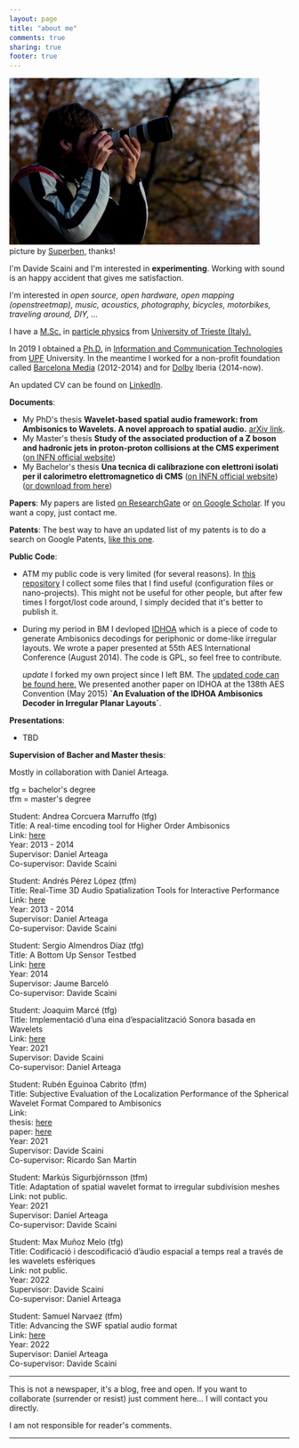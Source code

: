 ```yaml
---
layout: page
title: "about me"
comments: true
sharing: true
footer: true
---
```


![That's me!](/images/18t.jpg) <br>
picture by [Superben,](http://www.flickr.com/photos/superben155) thanks!

I'm Davide Scaini and I'm interested in **experimenting**. Working with sound is an happy accident that gives me satisfaction.

I'm interested in *open source, open hardware, open mapping (openstreetmap), music,
acoustics, photography, bicycles, motorbikes, traveling around, DIY, ...*

I have a [M.Sc.](http://en.wikipedia.org/wiki/Master%27s_degree) in
[particle physics](http://en.wikipedia.org/wiki/Particle_physics) from
[University of Trieste (Italy).](http://df.units.it/?q=en)

In 2019 I obtained a [Ph.D.](http://en.wikipedia.org/wiki/Doctor_of_Philosophy) 
in [Information and Communication Technologies](http://www.upf.edu/dtic/en/) 
from [UPF](http://www.upf.edu/en/) University.
In the meantime I worked for a non-profit foundation called [Barcelona
Media](http://www.barcelonamedia.org/) (2012-2014) 
and for [Dolby](https://www.dolby.com/) Iberia (2014-now).

An updated CV can be found on [LinkedIn](https://www.linkedin.com/in/davide-scaini/).


**Documents**:

-   My PhD's thesis **Wavelet-based spatial audio framework: from Ambisonics to Wavelets.
    A novel approach to spatial audio.** [arXiv link](https://arxiv.org/abs/2003.03287).
-   My Master's thesis **Study of the associated production of a Z
    boson and hadronic jets in proton-proton collisions at the CMS
    experiment** ([on INFN official
    website](http://www.infn.it/thesis/thesis_dettaglio.php?tid=5970))
-   My Bachelor's thesis **Una tecnica di calibrazione con elettroni
    isolati per il calorimetro elettromagnetico di CMS**
    ([on INFN
    official
    website](http://www.infn.it/thesis/thesis_dettaglio.php?tid=2644))
    ([or download from
    here](http://scaini.org/site/file_download/12/tesi.pdf))


**Papers**:
My papers are listed
[on ResearchGate](http://www.researchgate.net/profile/Davide_Scaini/publications) 
or [on Google Scholar](https://scholar.google.com/citations?user=1R60o-UAAAAJ).
If you want a copy, just contact me.


**Patents**:
The best way to have an updated list of my patents is to do a search on Google Patents, 
[like this one](https://patents.google.com/?inventor=%22davide+scaini%22).


**Public Code**:

- ATM my public code is very limited (for several reasons). In [this
    repository](https://bitbucket.org/davrandom/misc_projects/src) I
    collect some files that I find useful (configuration files or
    nano-projects).
    This might not be useful for other people, but after few times I
    forgot/lost code around, I simply decided that it's better to
    publish it.
- During my period in BM I devloped
    [IDHOA](https://github.com/BarcelonaMedia-Audio/idhoa) which is a
    piece of code to generate Ambisonics decodings for periphonic or
    dome-like irregular layouts. We wrote a paper presented at 55th AES
    International Conference (August 2014). The code is GPL, so feel
    free to contribute.

    *update* I forked my own project since I left BM. The [updated code
    can be found here.](https://github.com/davrandom/idhoa) We presented
    another paper on IDHOA at the 138th AES Convention (May 2015) **\`An
    Evaluation of the IDHOA Ambisonics Decoder in Irregular Planar
    Layouts´**.

**Presentations**:

-   TBD


**Supervision of Bacher and Master thesis**:

Mostly in collaboration with Daniel Arteaga.

tfg = bachelor's degree <br>
tfm = master's degree

Student: Andrea Corcuera Marruffo (tfg) <br>
Title: A real-time encoding tool for Higher Order Ambisonics <br>
Link: [here](https://repositori.upf.edu/bitstream/handle/10230/22890/CorcueraMarruffo_2014.pdf?sequence=1 ) <br>
Year: 2013 - 2014 <br>
Supervisor: Daniel Arteaga <br>
Co-supervisor: Davide Scaini

Student: Andrés Pérez López (tfm) <br>
Title: Real-Time 3D Audio Spatialization Tools for Interactive Performance <br>
Link: [here](https://zenodo.org/record/1188321#.YzqYrVLP1zU) <br>
Year: 2013 - 2014 <br>
Supervisor: Daniel Arteaga <br>
Co-supervisor: Davide Scaini

Student: Sergio Almendros Díaz (tfg) <br>
Title: A Bottom Up Sensor Testbed <br>
Link: [here](https://repositori.upf.edu/handle/10230/22922) <br>
Year: 2014 <br>
Supervisor: Jaume Barceló <br>
Co-supervisor: Davide Scaini

Student: Joaquim Marcé (tfg) <br>
Title: Implementació d’una eina d’espacialització Sonora basada en Wavelets <br>
Link: [here](https://github.com/quiMkonG/tfg-swf) <br>
Year: 2021 <br>
Supervisor: Davide Scaini <br>
Co-supervisor: Daniel Arteaga

Student: Rubén Eguinoa Cabrito (tfm) <br>
Title: Subjective Evaluation of the Localization Performance of the Spherical Wavelet Format Compared to Ambisonics <br>
Link: <br>
thesis: [here](https://zenodo.org/record/5554840#.YzqeWVLP1zU) <br>
paper: [here](https://ieeexplore.ieee.org/document/9610929) <br>
Year: 2021 <br>
Supervisor: Davide Scaini <br>
Co-supervisor: Ricardo San Martín

Student: Markús Sigurbjörnsson (tfm) <br>
Title: Adaptation of spatial wavelet format to irregular subdivision meshes <br>
Link: not public. <br>
Year: 2021 <br>
Supervisor: Daniel Arteaga <br>
Co-supervisor: Davide Scaini

Student: Max Muñoz Melo (tfg) <br>
Title: Codificació i descodificació d’àudio espacial a temps real a través de les wavelets esfèriques <br>
Link: not public. <br>
Year: 2022 <br>
Supervisor: Davide Scaini <br>
Co-supervisor: Daniel Arteaga

Student: Samuel Narvaez (tfm) <br>
Title: Advancing the SWF spatial audio format <br>
Link: [here](https://zenodo.org/record/7116375#.YzqkY1LP1zU) <br>
Year: 2022 <br>
Supervisor: Daniel Arteaga <br>
Co-supervisor: Davide Scaini


<hr>
This is not a newspaper, it's a blog, free and open. If you want to
collaborate (surrender or resist) just comment here... I will contact
you directly.

I am not responsible for reader's comments.

<hr>

